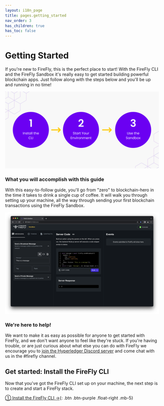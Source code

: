 ```yaml
---
layout: i18n_page
title: pages.getting_started
nav_order: 3
has_children: true
has_toc: false
---
```


# Getting Started
If you're new to FireFly, this is the perfect place to start! With the FireFly CLI and the FireFly Sandbox it's really easy to get started building powerful blockchain apps. Just follow along with the steps below and you'll be up and running in no time!

<p style="position: relative;">
    <img src="../images/getting-started-overview.png"/>
    <a style="position: absolute; top: 20%; left: 5%; width: 24%; bottom: 20%; text-decoration: none; color: transparent; background: none;" href="./firefly_cli.html"></a>
    <a style="position: absolute; top: 20%; left: 37%; width: 24%; bottom: 20%; text-decoration: none; color: transparent; background: none;" href="./setup_env.html"></a>
    <a style="position: absolute; top: 20%; left: 71%; width: 24%; bottom: 20%; text-decoration: none; color: transparent; background: none;" href="./sandbox.html"></a>
</p>


### What you will accomplish with this guide
With this easy-to-follow guide, you'll go from "zero" to blockchain-hero in the time it takes to drink a single cup of coffee. It will walk you through setting up your machine, all the way through sending your first blockchain transactions using the FireFly Sandbox.

![FireFly Sandbox](../images/sandbox/sandbox_broadcast.png)

### We're here to help!
We want to make it as easy as possible for anyone to get started with FireFly, and we don't want anyone to feel like they're stuck. If you're having trouble, or are just curious about what else you can do with FireFly we encourage you to [join the Hyperledger Discord server](https://discord.gg/Fy7MJuqw86) and come chat with us in the #firefly channel.

## Get started: Install the FireFly CLI
Now that you've got the FireFly CLI set up on your machine, the next step is to create and start a FireFly stack.

[① Install the FireFly CLI →](firefly_cli.md){: .btn .btn-purple .float-right .mb-5}